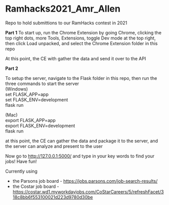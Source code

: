 # Ramhacks2021_Amr_Allen
Repo to hold submittions to our RamHacks contest in 2021

**Part 1**
To start up, run the Chrome Extension by going Chrome, clicking the top right dots, more Tools, Extensions, toggle Dev mode at the top right, then click Load unpacked, and select the Chrome Extension folder in this repo

At this point, the CE with gather the data and send it over to the API 

**Part 2**

To setup the server, navigate to the Flask folder in this repo, then run the three commands to start the server <br />
(Windows) <br />
set FLASK_APP=app <br />
set FLASK_ENV=development <br />
flask run <br />

(Mac) <br />
export FLASK_APP=app <br />
export FLASK_ENV=development <br />
flask run <br />

at this point, the CE can gather the data and package it to the server, and the server can analyze and present to the user

Now go to http://127.0.0.1:5000/ and type in your key words to find your jobs!
Have fun!

Currently using 
- the Parsons job board - https://jobs.parsons.com/job-search-results/ <br />
- the Costar job board - https://costar.wd1.myworkdayjobs.com/CoStarCareers/5/refreshFacet/318c8bb6f553100021d223d9780d30be
